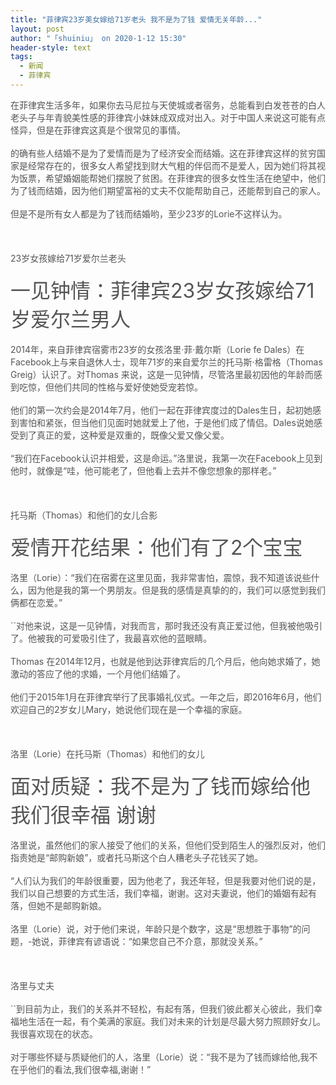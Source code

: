 ```yaml
---
title: "菲律宾23岁美女嫁给71岁老头 我不是为了钱 爱情无关年龄..."
layout: post
author: "「shuiniu」 on 2020-1-12 15:30"
header-style: text
tags:
  - 新闻
  - 菲律宾
---
```


<head></head>
<body>
 <font color="#555555">在菲律宾生活多年，如果你去马尼拉与天使城或者宿务，总能看到白发苍苍的白人老头子与年青貌美性感的菲律宾小妹妹成双成对出入。对于中国人来说这可能有点怪异，但是在菲律宾这真是个很常见的事情。</font>
 <br> 
 <br> 
 <font color="#555555">的确有些人结婚不是为了爱情而是为了经济安全而结婚。这在菲律宾这样的贫穷国家是经常存在的，很多女人希望找到财大气粗的伴侣而不是爱人，因为她们将其视为饭票，希望婚姻能帮她们摆脱了贫困。在菲律宾的很多女性生活在绝望中，他们为了钱而结婚，因为他们期望富裕的丈夫不仅能帮助自己，还能帮到自己的家人。</font>
 <br> 
 <br> 
 <font color="#555555">但是不是所有女人都是为了钱而结婚哟，至少23岁的Lorie不这样认为。</font>
 <br> 
 <br> 
 <br> 
 <br> 
 <font color="#555555">23岁女孩嫁给71岁爱尔兰老头</font>
 <br> 
 <br> 
 <font size="6"><font color="#555555">一见钟情：菲律宾23岁女孩嫁给71岁爱尔兰男人</font></font>
 <br> 
 <br> 
 <font color="#555555">2014年，来自菲律宾宿雾市23岁的女孩洛里·菲·戴尔斯（Lorie fe Dales）在Facebook上与来自退休人士，现年71岁的来自爱尔兰的托马斯·格雷格（Thomas Greig）认识了。对Thomas 来说，这是一见钟情，尽管洛里最初因他的年龄而感到吃惊，但他们共同的性格与爱好使她受宠若惊。</font>
 <br> 
 <br> 
 <font color="#555555">他们的第一次约会是2014年7月，他们一起在菲律宾度过的Dales生日，起初她感到害怕和紧张，但当他们见面时她就爱上了他，于是他们成了情侣。Dales说她感受到了真正的爱，这种爱是双重的，既像父爱又像父爱。</font>
 <br> 
 <br> 
 <font color="#555555">“我们在Facebook认识并相爱，这是命运。”洛里说，我第一次在Facebook上见到他时，就像是“哇，他可能老了，但他看上去并不像您想象的那样老。”</font>
 <br> 
 <br> 
 <br> 
 <br> 
 <font color="#555555">托马斯（Thomas）和他们的女儿合影</font>
 <br> 
 <br> 
 <font size="6"><font color="#555555">爱情开花结果：他们有了2个宝宝</font></font>
 <br> 
 <br> 
 <font color="#555555">洛里（Lorie）：“我们在宿雾在这里见面，我非常害怕，震惊，我不知道该说些什么，因为他是我的第一个男朋友。但是我的感情是真挚的的，我们可以感觉到我们俩都在恋爱。”</font>
 <br> 
 <br> 
 <font color="#555555">``对他来说，这是一见钟情，对我而言，那时我还没有真正爱过他，但我被他吸引了。他被我的可爱吸引住了，我最喜欢他的蓝眼睛。</font>
 <br> 
 <br> 
 <font color="#555555">Thomas 在2014年12月，也就是他到达菲律宾后的几个月后，他向她求婚了，她激动的答应了他的求婚，一个月他们结婚了。</font>
 <br> 
 <br> 
 <font color="#555555">他们于2015年1月在菲律宾举行了民事婚礼仪式。一年之后，即2016年6月，他们欢迎自己的2岁女儿Mary，她说他们现在是一个幸福的家庭。</font>
 <br> 
 <br> 
 <br> 
 <br> 
 <font color="#555555">洛里（Lorie）在托马斯（Thomas）和他们的女儿</font>
 <br> 
 <br> 
 <font size="6"><font color="#555555">面对质疑：我不是为了钱而嫁给他 我们很幸福 谢谢</font></font>
 <br> 
 <br> 
 <font color="#555555">洛里说，虽然他们的家人接受了他们的关系，但他们受到陌生人的强烈反对，他们指责她是“邮购新娘”，或者托马斯这个白人糟老头子花钱买了她。</font>
 <br> 
 <br> 
 <font color="#555555">“人们认为我们的年龄很重要，因为他老了，我还年轻，但是我要对他们说的是，我们以自己想要的方式生活，我们幸福，谢谢。这对夫妻说，他们的婚姻有起有落，但她不是邮购新娘。</font>
 <br> 
 <br> 
 <font color="#555555">洛里（Lorie）说，对于他们来说，年龄只是个数字，这是“思想胜于事物”的问题，-她说，菲律宾有谚语说：“如果您自己不介意，那就没关系。”</font>
 <br> 
 <br> 
 <br> 
 <br> 
 <font color="#555555">洛里与丈夫</font>
 <br> 
 <br> 
 <font color="#555555">``到目前为止，我们的关系并不轻松，有起有落，但我们彼此都关心彼此，我们幸福地生活在一起，有个美满的家庭。我们对未来的计划是尽最大努力照顾好女儿。我很喜欢现在的状态。</font>
 <br> 
 <br> 
 <font color="#555555">对于哪些怀疑与质疑他们的人，洛里（Lorie）说：“我不是为了钱而嫁给他,我不在乎他们的看法,我们很幸福,谢谢！”</font>
 <br>
</body>


